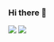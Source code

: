 ### Hi there 👋


<div>
<img src ="[![João's GitHub stats](https://github-readme-stats.vercel.app/api?username=JPbjj)](https://github.com/anuraghazra/github-readme-stats)"/>
<img src = "[![Top Langs](https://github-readme-stats.vercel.app/api/top-langs/?username=JPbjj&hide_progress=true)](https://github.com/anuraghazra/github-readme-stats)" />
</div>
